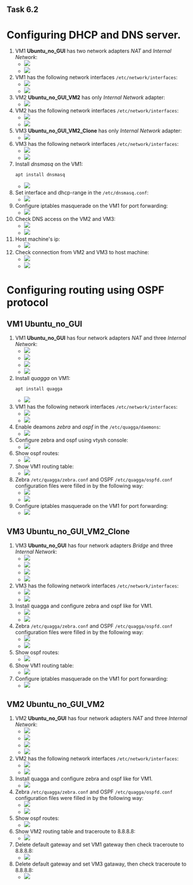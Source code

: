 ## Task 6.2
# Configuring DHCP and DNS server.
1) VM1 **Ubuntu_no_GUI** has two network adapters *NAT* and *Internal Network*:
	* ![](https://i.imgur.com/XCh8Lcn.png)
	* ![](https://i.imgur.com/ikCkxIN.png)
2) VM1 has the following network interfaces ``/etc/network/interfaces``:
	* ![](https://i.imgur.com/Fh2GgxX.png)
	* ![](https://i.imgur.com/O4UfnHL.png)
3) VM2 **Ubuntu_no_GUI_VM2** has only *Internal Network* adapter:
	* ![](https://i.imgur.com/nL8lji7.png)
4) VM2 has the following network interfaces ``/etc/network/interfaces``:
	* ![](https://i.imgur.com/3df4U6D.png)
	* ![](https://i.imgur.com/CWX7cML.png)
5) VM3 **Ubuntu_no_GUI_VM2_Clone** has only *Internal Network* adapter:
	* ![](https://i.imgur.com/swwVxOZ.png)
6) VM3 has the following network interfaces ``/etc/network/interfaces``:
	* ![](https://i.imgur.com/xWaRjKo.png)
	* ![](https://i.imgur.com/zk75JVC.png)
7) Install *dnsmasq* on the VM1:
	```
	apt install dnsmasq
	```
	* ![](https://i.imgur.com/1NSuvcd.png)
8) Set interface and dhcp-range in the ``/etc/dnsmasq.conf``:
	* ![](https://i.imgur.com/EGL7zt4.png)
9) Configure iptables masquerade on the VM1 for port forwarding:
	* ![](https://i.imgur.com/D1yQnUO.png)
10) Check DNS access on the VM2 and VM3:
	* ![](https://i.imgur.com/C9XMUkp.png)
	* ![](https://i.imgur.com/VTa5Yon.png)
11) Host machine's ip:
	* ![](https://i.imgur.com/jYTVPDd.png)
12) Check connection from VM2 and VM3 to host machine:
	* ![](https://i.imgur.com/8exAtei.png)
	* ![](https://i.imgur.com/APzKgdu.png)

# Configuring routing using OSPF protocol
## VM1 **Ubuntu_no_GUI** 
1) VM1 **Ubuntu_no_GUI** has four network adapters *NAT* and three *Internal Network*:
	* ![](https://i.imgur.com/VdXjMe7.png)
	* ![](https://i.imgur.com/c247JnG.png)
	* ![](https://i.imgur.com/TZ7OVjj.png)
	* ![](https://i.imgur.com/kxCuLZ3.png)
2) Install *quagga* on VM1:
	```
	apt install quagga
	```
	* ![](https://i.imgur.com/wQyRSbk.png)
3) VM1 has the following network interfaces ``/etc/network/interfaces``:
	* ![](https://i.imgur.com/V5z8d5o.png)
	* ![](https://i.imgur.com/GP5qRgj.png)
4) Enable deamons *zebra* and *ospf* in the ``/etc/quagga/daemons``:
	* ![](https://i.imgur.com/SZGEamD.png)
5) Configure zebra and ospf using vtysh console:
	* ![](https://i.imgur.com/XllQL7X.png)
6) Show ospf routes:
	* ![](https://i.imgur.com/vV6D2DU.png)
7) Show VM1 routing table:
	* ![](https://i.imgur.com/q658KO0.png)
8) Zebra ``/etc/quagga/zebra.conf``  and OSPF ``/etc/quagga/ospfd.conf`` configuration files were filled in by the following way:
	* ![](https://i.imgur.com/4W1wh9O.png)
	* ![](https://i.imgur.com/zFlerfL.png) 
9) Configure iptables masquerade on the VM1 for port forwarding:
	* ![](https://i.imgur.com/fcvvUcO.png)
## VM3 **Ubuntu_no_GUI_VM2_Clone** 
1) VM3 **Ubuntu_no_GUI** has four network adapters *Bridge* and three *Internal Network*:
	* ![](https://i.imgur.com/9MdCfI0.png)
	* ![](https://i.imgur.com/7cDXodR.png)
	* ![](https://i.imgur.com/O3J2tVd.png)
	* ![](https://i.imgur.com/O3J2tVd.png)
2) VM3 has the following network interfaces ``/etc/network/interfaces``:
	* ![](https://i.imgur.com/PGmNV78.png)
	* ![](https://i.imgur.com/AGp26Jj.png)
3) Install quagga and configure zebra and ospf like for VM1.
	* ![](https://i.imgur.com/W7VhPRX.png)
	* ![](https://i.imgur.com/LEmaryA.png)
4) Zebra ``/etc/quagga/zebra.conf``  and OSPF ``/etc/quagga/ospfd.conf`` configuration files were filled in by the following way:
	* ![](https://i.imgur.com/KumJcAu.png)
	* ![](https://i.imgur.com/nzrqtEr.png)
5) Show ospf routes:
	* ![](https://i.imgur.com/mGy7M70.png)
6) Show VM1 routing table:
	* ![](https://i.imgur.com/f8nCCmc.png)
7) Configure iptables masquerade on the VM1 for port forwarding:
	* ![](https://i.imgur.com/ECvzy9H.png)
## VM2 **Ubuntu_no_GUI_VM2**
1) VM2 **Ubuntu_no_GUI** has four network adapters *NAT* and three *Internal Network*:
	* ![](https://i.imgur.com/tPuBOBv.png)
	* ![](https://i.imgur.com/0zwV7I4.png)
	* ![](https://i.imgur.com/f5DCTFc.png)
	* ![](https://i.imgur.com/oopYo3O.png)
2) VM2 has the following network interfaces ``/etc/network/interfaces``:
	* ![](https://i.imgur.com/TyxHxuZ.png)
	* ![](https://i.imgur.com/s2ahLJJ.png)
3) Install quagga and configure zebra and ospf like for VM1.
	* ![](https://i.imgur.com/JOHkc4Z.png)
4) Zebra ``/etc/quagga/zebra.conf``  and OSPF ``/etc/quagga/ospfd.conf`` configuration files were filled in by the following way:
	* ![](https://i.imgur.com/QR2PAo3.png)
	* ![](https://i.imgur.com/qMTmenU.png)
5) Show ospf routes:
	* ![](https://i.imgur.com/UlYMINX.png)
6) Show VM2 routing table and traceroute to 8.8.8.8:
	* ![](https://i.imgur.com/MYV0x6L.png)
7) Delete default gateway and set VM1 gateway then check traceroute to 8.8.8.8:
	* ![](https://i.imgur.com/2TF19ef.png)
8) Delete default gateway and set VM3 gataway, then check traceroute to 8.8.8.8:
	* ![](https://i.imgur.com/mm5YEbn.png)
